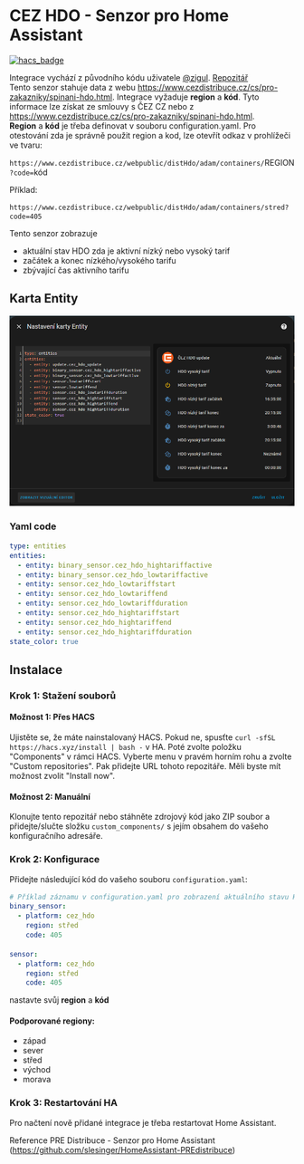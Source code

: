 # CEZ HDO - Senzor pro Home Assistant

[![hacs_badge](https://img.shields.io/badge/HACS-Výchozí-oranžová.svg?style=for-the-badge)](https://github.com/custom-components/hacs)

Integrace vychází z původního kódu uživatele [@zigul](https://github.com/zigul). [Repozitář](https://github.com/zigul/HomeAssistant-CEZdistribuce)  
Tento senzor stahuje data z webu https://www.cezdistribuce.cz/cs/pro-zakazniky/spinani-hdo.html. Integrace vyžaduje **region** a **kód**. Tyto informace lze získat ze smlouvy s ČEZ CZ nebo z https://www.cezdistribuce.cz/cs/pro-zakazniky/spinani-hdo.html.  
**Region** a **kód** je třeba definovat v souboru configuration.yaml.
Pro otestování zda je správně použit region a kod, lze otevřít odkaz v prohlížeči ve tvaru:

`https://www.cezdistribuce.cz/webpublic/distHdo/adam/containers/`REGION`?code=`kód  

Příklad:  
```
https://www.cezdistribuce.cz/webpublic/distHdo/adam/containers/stred?code=405
```

Tento senzor zobrazuje
- aktuální stav HDO zda je aktivní nízký nebo vysoký tarif
- začátek a konec nízkého/vysokého tarifu
- zbývající čas aktivního tarifu

## Karta Entity

![entity_card](entity_card.png)

### Yaml code
```yaml
type: entities
entities:
  - entity: binary_sensor.cez_hdo_hightariffactive
  - entity: binary_sensor.cez_hdo_lowtariffactive
  - entity: sensor.cez_hdo_lowtariffstart
  - entity: sensor.cez_hdo_lowtariffend
  - entity: sensor.cez_hdo_lowtariffduration
  - entity: sensor.cez_hdo_hightariffstart
  - entity: sensor.cez_hdo_hightariffend
  - entity: sensor.cez_hdo_hightariffduration
state_color: true

```
## Instalace

### Krok 1: Stažení souborů

#### Možnost 1: Přes HACS

Ujistěte se, že máte nainstalovaný HACS. Pokud ne, spusťte `curl -sfSL https://hacs.xyz/install | bash -` v HA.
Poté zvolte položku "Components" v rámci HACS. Vyberte menu v pravém horním rohu a zvolte "Custom repositories". Pak přidejte URL tohoto repozitáře. Měli byste mít možnost zvolit "Install now".

#### Možnost 2: Manuální
Klonujte tento repozitář nebo stáhněte zdrojový kód jako ZIP soubor a přidejte/slučte složku `custom_components/` s jejím obsahem do vašeho konfiguračního adresáře.

### Krok 2: Konfigurace
Přidejte následující kód do vašeho souboru `configuration.yaml`:

```yaml
# Příklad záznamu v configuration.yaml pro zobrazení aktuálního stavu HDO
binary_sensor:
  - platform: cez_hdo
    region: střed
    code: 405

sensor:
  - platform: cez_hdo
    region: střed
    code: 405
```
nastavte svůj **region** a **kód**  

#### Podporované regiony:
* západ
* sever
* střed
* východ
* morava

### Krok 3: Restartování HA
Pro načtení nově přidané integrace je třeba restartovat Home Assistant.

Reference
PRE Distribuce - Senzor pro Home Assistant (https://github.com/slesinger/HomeAssistant-PREdistribuce)